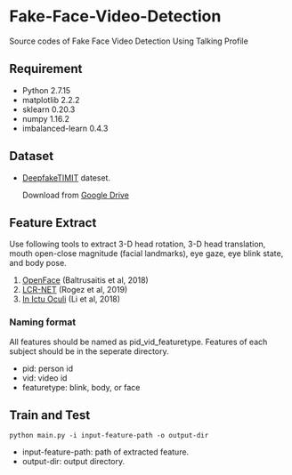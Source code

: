 # Fake-Face-Video-Detection

Source codes of Fake Face Video Detection Using Talking Profile

## Requirement

* Python 2.7.15
* matplotlib 2.2.2
* sklearn 0.20.3
* numpy 1.16.2
* imbalanced-learn 0.4.3

## Dataset

* [DeepfakeTIMIT](https://www.idiap.ch/dataset/deepfaketimit)  dateset.

  Download from [Google Drive](https://drive.google.com/file/d/1d-LfVOhr-M_-YlByF6iHZezayoDvJvfo/view?usp=sharing)

## Feature Extract

Use following tools to extract 3-D head rotation, 3-D head translation, mouth open-close magnitude (facial landmarks), eye gaze, eye blink state, and body pose.

1. [OpenFace](https://github.com/TadasBaltrusaitis/OpenFace) (Baltrusaitis et al, 2018)
2. [LCR-NET](https://thoth.inrialpes.fr/src/LCR-Net/) (Rogez et al, 2019)
3. [In Ictu Oculi](https://github.com/danmohaha/WIFS2018_In_Ictu_Oculi) (Li et al, 2018)

### Naming format

All features should be named as pid_vid_featuretype. Features of each subject should be in the seperate directory.

* pid: person id
* vid: video id
* featuretype: blink, body, or face

## Train and Test

```shell
python main.py -i input-feature-path -o output-dir
```

* input-feature-path: path of extracted feature.
* output-dir: output directory.
